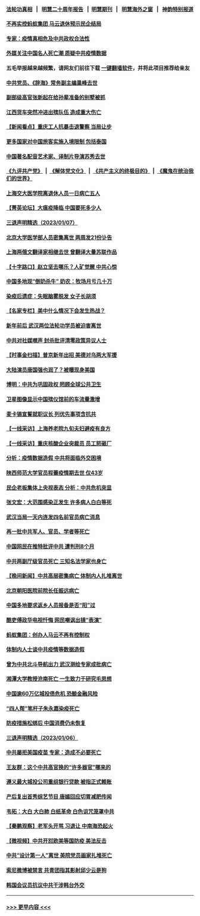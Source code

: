 #### [法轮功真相](https://github.com/gfw-breaker/truth/blob/master/README.md?t=0) &nbsp;&nbsp;|&nbsp;&nbsp; [明慧二十周年报告](https://github.com/gfw-breaker/mh-reports/blob/master/README.md?t=0) &nbsp;&nbsp;|&nbsp;&nbsp;[明慧期刊](https://github.com/gfw-breaker/mh-qikan) &nbsp;&nbsp;|&nbsp;&nbsp; [明慧海外之窗](https://github.com/gfw-breaker/mh-news/blob/master/README.md?t=0) &nbsp;&nbsp;|&nbsp;&nbsp; [神韵特别报道](https://github.com/gfw-breaker/mh-news/blob/master/shenyun.md?t=0)
#### [不再实控蚂蚁集团 马云退休预示民企结局](../pages/nsc413/n13902383.md?t=01090343) 
#### [专家：疫情真相危及中共政权合法性](../pages/nsc413/n13901818.md?t=01090343) 
#### [外媒关注中国名人死亡潮 质疑中共疫情数据](../pages/nsc413/n13901749.md?t=01090343) 
#### 五毛举报越来越频繁，请网友们前往下载 [一键翻墙软件](https://github.com/gfw-breaker/ssr-accounts)，并将此项目推荐给亲友
#### [中共党员、《辞海》常务副主编巢峰去世](../pages/nsc413/n13902285.md?t=01090343) 
#### [副部级高官张新起在给孙辈准备的别墅被抓](../pages/nsc413/n13902088.md?t=01090343) 
#### [江西货车突然冲进出殡队伍 造成重大伤亡](../pages/nsc413/n13901880.md?t=01090343) 
#### [【新闻看点】重庆工人抗暴击退警察 当局让步](../pages/nsc413/n13901851.md?t=01090343) 
#### [更多国家对中国旅客实施入境限制 包括泰国](../pages/nsc413/n13901757.md?t=01090343) 
#### [中国著名配音艺术家、译制片导演苏秀去世](../pages/nsc413/n13901905.md?t=01090343) 
#### [《九评共产党》](https://github.com/begood0513/9ping.md/blob/master/README.md) &nbsp;|&nbsp; [《解体党文化》](../../../../jtdwh.md/blob/master/README.md)  &nbsp;|&nbsp; [《共产主义的终极目的》](../../../../gczydzjmd.md/blob/master/README.md) &nbsp;|&nbsp; [《魔鬼在统治我们的世界》](../../../../mgztzwmdsj.md/blob/master/README.md) 
#### [上海交大医学院离退休人员一日病亡五人](../pages/nsc413/n13901825.md?t=01090343) 
#### [【菁英论坛】大瘟疫降临 中国要死多少人](../pages/nsc413/n13901823.md?t=01090343) 
#### [三退声明精选（2023/01/07）](../pages/nsc413/n13901907.md?t=01090343) 
#### [北京大学医学部人员密集离世 两周发21份讣告](../pages/nsc413/n13901816.md?t=01090343) 
#### [上海两俄文翻译家相继去世 曾翻译大量苏联作品](../pages/nsc413/n13901812.md?t=01090343) 
#### [【十字路口】赵立坚去哪乐？人矿觉醒 中共心惊](../pages/nsc413/n13901678.md?t=01090343) 
#### [中国多地现“倒奶杀牛” 奶农：牧场月亏几十万](../pages/nsc413/n13901820.md?t=01090343) 
#### [染疫后遗症：失眠脑雾脱发 女子长胡须](../pages/nsc413/n13901807.md?t=01090343) 
#### [【名家专栏】美中什么情况下会发生热战？](../pages/nsc413/n13901680.md?t=01090343) 
#### [新年前后 武汉两位法轮功学员被迫害离世](../pages/nsc413/n13900136.md?t=01090343) 
#### [中共对社媒噤声 封杀批评清零政策异议人士](../pages/nsc413/n13901681.md?t=01090343) 
#### [【时事金扫描】普京新年出招 美德对乌两大军援](../pages/nsc413/n13901740.md?t=01090343) 
#### [大陆演员唐国强也润了？被曝现身美国](../pages/nsc413/n13901767.md?t=01090343) 
#### [博明：中共为巩固政权 罔顾全球公共卫生](../pages/nsc413/n13901752.md?t=01090343) 
#### [卫星图像显示中国殡仪馆前的车流量激增](../pages/nsc413/n13901745.md?t=01090343) 
#### [麦卡锡宣誓就职议长 列优先事项含抗共](../pages/nsc413/n13901685.md?t=01090343) 
#### [【一线采访】上海养老院九旬夫妇避疫有良方](../pages/nsc413/n13901282.md?t=01090343) 
#### [【一线采访】重庆核酸企业突裁员 员工怒砸厂](../pages/nsc413/n13901673.md?t=01090343) 
#### [分析：疫情数据造假 中共将面临外交困境](../pages/nsc413/n13899535.md?t=01090343) 
#### [陕西师范大学官员程蕾疫情期去世 仅43岁](../pages/nsc413/n13901562.md?t=01090343) 
#### [民企老板集体上央视表态 分析：中共危机突显](../pages/nsc413/n13901399.md?t=01090343) 
#### [张文宏：大范围感染正发生 许多病人白白等死](../pages/nsc413/n13901563.md?t=01090343) 
#### [武汉当局一天内连发四名前官员病亡消息](../pages/nsc413/n13901593.md?t=01090343) 
#### [再一批中共军人、官员、学者等死亡](../pages/nsc413/n13901566.md?t=01090343) 
#### [中国网民在推特批评中共 遭判刑8个月](../pages/nsc413/n13901620.md?t=01090343) 
#### [中共两副厅级官员死亡 三知名法学家也身亡](../pages/nsc413/n13901334.md?t=01090343) 
#### [【晚间新闻】中共高层密集病亡 体制内人扎堆离世](../pages/nsc413/n13901510.md?t=01090343) 
#### [北京朝阳医院前院长任振远病亡](../pages/nsc413/n13901486.md?t=01090343) 
#### [中国多地要求返乡人员报备是否“阳”过](../pages/nsc413/n13901485.md?t=01090343) 
#### [酷吏傅政华电视忏悔 网民嘲讽出镜“表演”](../pages/nsc413/n13901429.md?t=01090343) 
#### [蚂蚁集团：创办人马云不再有控制权](../pages/nsc413/n13901432.md?t=01090343) 
#### [体制内人士谈中共疫情等数据造假](../pages/nsc413/n13901104.md?t=01090343) 
#### [曾为中共北斗导航出力 武汉测绘专家成批病亡](../pages/nsc413/n13901300.md?t=01090343) 
#### [湘潭大学教授沧南死亡 一生致力于研究毛思想](../pages/nsc413/n13901240.md?t=01090343) 
#### [中国逾60万亿城投债危机 恐酿金融风险](../pages/nsc413/n13901204.md?t=01090343) 
#### [“四人帮”笔杆子朱永嘉染疫死亡](../pages/nsc413/n13901202.md?t=01090343) 
#### [防疫措施松绑后 中国消费仍未恢复](../pages/nsc413/n13901054.md?t=01090343) 
#### [三退声明精选（2023/01/06）](../pages/nsc413/n13901254.md?t=01090343) 
#### [中共屡拒美国疫苗 专家：造成不必要死亡](../pages/nsc413/n13901178.md?t=01090343) 
#### [王友群：这个中共高官换的“许多器官”哪来的](../pages/nsc413/n13901161.md?t=01090343) 
#### [遵义最大城投公司重组银行贷款 被指正式赖账](../pages/nsc413/n13901051.md?t=01090343) 
#### [产后复出首秀综艺节目 唐嫣回应切胃减肥传闻](../pages/nsc413/n13901132.md?t=01090343) 
#### [韦拓：大白 大白肺 白纸革命 白色诅咒笼罩中共](../pages/nsc413/n13901066.md?t=01090343) 
#### [【秦鹏观察】老军头开骂 习退让 中南海恐起火](../pages/nsc413/n13901137.md?t=01090343) 
#### [【微视频】中共开怼欧美等国防疫 美法反击](../pages/nsc413/n13900969.md?t=01090343) 
#### [中共“设计第一人”离世 美院党员画家扎堆死亡](../pages/nsc413/n13901090.md?t=01090343) 
#### [索尼微博被禁言 共青团指其影射邱少云是狗](../pages/nsc413/n13901103.md?t=01090343) 
#### [韩国会议员抗议中共干涉韩台外交](../pages/nsc413/n13900978.md?t=01090343) 

----
#### [ >>> 更早内容 <<< ](../indexes/nsc413-earlier.md)
